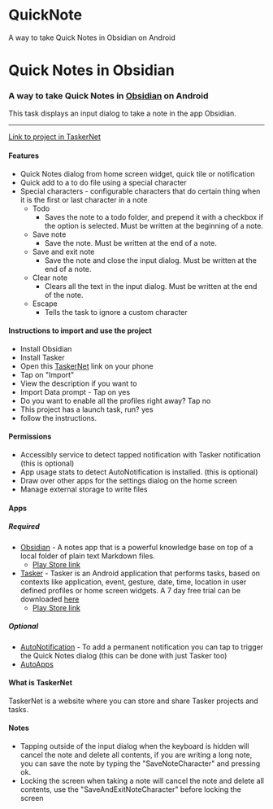 # QuickNote
 A way to take Quick Notes in Obsidian on Android

 # Quick Notes in Obsidian
### A way to take Quick Notes in [Obsidian](https://obsidian.md/) on Android

This task displays an input dialog to take a note in the app Obsidian.

---
[Link to project in TaskerNet]()

#### Features
- Quick Notes dialog from home screen widget, quick tile or notification
- Quick add to a to do file using a special character
- Special characters - configurable characters that do certain thing when it is the first or last character in a note
	- Todo
		- Saves the note to a todo folder, and prepend it with a checkbox if the option is selected. Must be written at the beginning of a note.
	- Save note
		- Save the note. Must be written at the end of a note.
	- Save and exit note
		- Save the note and close the input dialog. Must be written at the end of a note.
	- Clear note
		- Clears all the text in the input dialog. Must be written at the end of the note. 
	- Escape
		- Tells the task to ignore a custom character

#### Instructions to import and use the project
- Install Obsidian
- Install Tasker
- Open this [TaskerNet]() link on your phone
- Tap on "Import"
- View the description if you want to
- Import Data prompt - Tap on yes
- Do you want to enable all the profiles right away? Tap no
- This project has a launch task, run? yes
- follow the instructions.

#### Permissions
- Accessibly service to detect tapped notification with Tasker notification (this is optional)
- App usage stats to detect AutoNotification is installed. (this is optional)
- Draw over other apps for the settings dialog on the home screen
- Manage external storage to write files

#### Apps
##### Required
- [Obsidian](https://obsidian.md/) - A notes app that is a powerful knowledge base on top of a local folder of plain text Markdown files.
	- [Play Store link](https://play.google.com/store/apps/details?id=md.obsidian)
- [Tasker](https://tasker.joaoapps.com/) -  Tasker is an Android application that performs tasks, based on contexts like application, event, gesture, date, time, location in user defined profiles or home screen widgets. A 7 day free trial can be downloaded [here](https://tasker.joaoapps.com/download.html)
	- [Play Store link](https://play.google.com/store/apps/details?id=net.dinglisch.android.taskerm&hl=en&gl=US)

##### Optional
- [AutoNotification](https://play.google.com/store/apps/details?id=com.joaomgcd.autonotification) - To add a permanent notification you can tap to trigger the Quick Notes dialog (this can be done with just Tasker too)
- [AutoApps](https://play.google.com/store/apps/details?id=com.joaomgcd.autoappshub)

#### What is TaskerNet
TaskerNet is a website where you can store and share Tasker projects and tasks.


#### Notes
- Tapping outside of the input dialog when the keyboard is hidden will cancel the note and delete all contents, if you are writing a long note, you can save the note by typing the "SaveNoteCharacter" and pressing ok.
- Locking the screen when taking a note will cancel the note and delete all contents, use the "SaveAndExitNoteCharacter" before locking the screen
